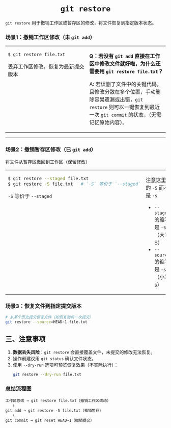 # <center>`git restore`</center>

`git restore` 用于撤销工作区或暂存区的修改，将文件恢复到指定版本状态。


### 场景1：撤销工作区修改（未 `git add`）

<table><tr><td style='vertical-align:top; width:240px;'>

```bash
$ git restore file.txt
```

丢弃工作区修改，恢复为最新提交版本

</td><td style='vertical-align:top;'>

**Q：若没有 `git add` 直接在工作区中修改文件就好啦，为什么还需要用 `git restore file.txt`？**

   A: 若误删了文件中的关键代码，且修改分散在多个位置，手动删除容易遗漏或出错，`git restore` 则可以一键恢复到最近一次 `git commit` 的状态，（无需记忆原始内容）。  

</td></tr></table>

---

### 场景2：撤销暂存区修改（已 `git add`）
将文件从暂存区撤回到工作区（保留修改）  

<table><tr><td style='vertical-align:top;'>

```bash
$ git restore --staged file.txt
$ git restore -S file.txt   # `-S` 等价于 `--staged`
```
`-S` 等价于 `--staged`

</td><td style='vertical-align:top;'>
  
注意这里的 `-S` 而不是 `-s`
- `--staged` 的缩写是 `-S`（大写 S）  
- `--source` 的缩写是 `-s`（小写 s）  

</td></tr></table>

### 场景3：恢复文件到指定提交版本
```bash
# 从某个历史提交恢复文件（如恢复到前一次提交）
git restore --source=HEAD~1 file.txt
```

## 三、注意事项
1. **数据丢失风险**：`git restore` 会直接覆盖文件，未提交的修改无法恢复。
2. 操作前建议用 `git status` 确认文件状态。
3. 使用 `--dry-run` 选项可预览恢复效果（不实际执行）：
   ```bash
   git restore --dry-run file.txt
   ```


### 总结流程图
```
工作区修改 → git restore file.txt（撤销工作区改动）
   ↓
git add → git restore -S file.txt（撤销暂存）
   ↓
git commit → git reset HEAD~1（撤销提交）
```